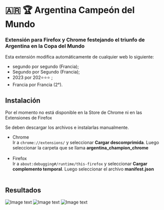 # :argentina: :trophy: Argentina Campeón del Mundo 
### Extensión para Firefox y Chrome festejando el triunfo de Argentina en la Copa del Mundo
Esta extensión modifica automáticamente de cualquier web lo siguiente:

- segundo por segundo (Francia);
- Segundo por Segundo (Francia);
- 2023 por 202⭐⭐⭐ ;
- Francia por Francia (2°).


## Instalación
Por el momento no está disponible en la Store de Chrome ni en las Extensiones de Firefox

Se deben descargar los archivos e instalarlas manualmente.
<br>

- Chrome
<br>Ir a ```chrome://extensions/``` y seleccionar **Cargar descomprimida**. Luego seleccionar la carpeta que se llama **argentina_champion_chrome**
<br><br>
- Firefox
 <br>Ir a ```about:debugging#/runtime/this-firefox``` y seleccionar **Cargar complemento temporal**. Luego seleccionar el archivo **manifest.json**
<br><br>
## Resultados

![Image text](https://github.com/Ivanknop/argentinaChampionWebExtension/blob/master/extension1.jpeg)
![Image text](https://github.com/Ivanknop/argentinaChampionWebExtension/blob/master/extension2.jpeg)
![Image text](https://github.com/Ivanknop/argentinaChampionWebExtension/blob/master/extension3.jpeg)
